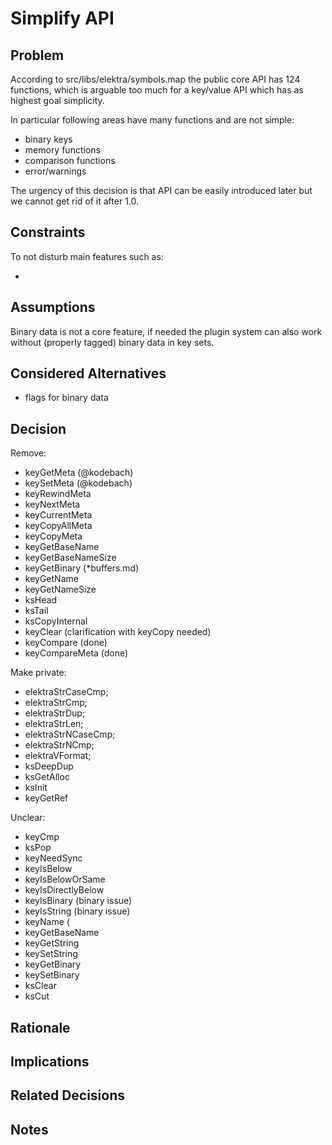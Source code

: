 # Simplify API

## Problem

According to src/libs/elektra/symbols.map the public core API has 124 functions, which
is arguable too much for a key/value API which has as highest goal simplicity.

In particular following areas have many functions and are not simple:

- binary keys
- memory functions
- comparison functions
- error/warnings

The urgency of this decision is that API can be easily introduced later but we cannot
get rid of it after 1.0.

## Constraints

To not disturb main features such as:

-

## Assumptions

Binary data is not a core feature, if needed the plugin system can also work without (properly tagged) binary data in key sets.

## Considered Alternatives

- flags for binary data

## Decision

Remove:

- keyGetMeta (@kodebach)
- keySetMeta (@kodebach)
- keyRewindMeta
- keyNextMeta
- keyCurrentMeta
- keyCopyAllMeta
- keyCopyMeta
- keyGetBaseName
- keyGetBaseNameSize
- keyGetBinary (\*buffers.md)
- keyGetName
- keyGetNameSize
- ksHead
- ksTail
- ksCopyInternal
- keyClear (clarification with keyCopy needed)
- keyCompare (done)
- keyCompareMeta (done)

Make private:

- elektraStrCaseCmp;
- elektraStrCmp;
- elektraStrDup;
- elektraStrLen;
- elektraStrNCaseCmp;
- elektraStrNCmp;
- elektraVFormat;
- ksDeepDup
- ksGetAlloc
- ksInit
- keyGetRef

Unclear:

- keyCmp
- ksPop
- keyNeedSync
- keyIsBelow
- keyIsBelowOrSame
- keyIsDirectlyBelow
- keyIsBinary (binary issue)
- keyIsString (binary issue)
- keyName (
- keyGetBaseName
- keyGetString
- keySetString
- keyGetBinary
- keySetBinary
- ksClear
- ksCut

## Rationale

## Implications

## Related Decisions

## Notes
